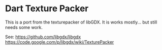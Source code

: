 # Dart Texture Packer #
This is a port from the texturepacker of libGDX. It is works mostly... but still needs some work.

See:
https://github.com/libgdx/libgdx
https://code.google.com/p/libgdx/wiki/TexturePacker